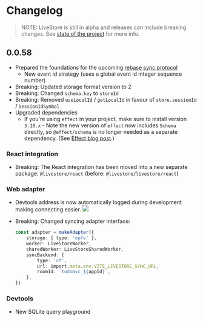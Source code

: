 # Changelog

> NOTE: LiveStore is still in alpha and releases can include breaking changes. See [state of the project](https://preview.livestore.dev/reference/state-of-the-project/) for more info.

## 0.0.58

- Prepared the foundations for the upcoming [rebase sync protocol](https://github.com/livestorejs/livestore/issues/195)
  - New event id strategy (uses a global event id integer sequence number)
- Breaking: Updated storage format version to 2
- Breaking: Changed `schema.key` to `storeId`
- Breaking: Removed `useLocalId` / `getLocalId` in favour of `store.sessionId` / `SessionIdSymbol`
- Upgraded dependencies
  - If you're using `effect` in your project, make sure to install version `3.10.x`
		- Note the new version of `effect` now includes `Schema` directly, so `@effect/schema` is no longer needed as a separate dependency. (See [Effect blog post](https://effect.website/blog/releases/effect/310/#effectschema-moved-to-effectschema).)

### React integration

- Breaking: The React integration has been moved into a new separate package: `@livestore/react` (before: `@livestore/livestore/react`)

### Web adapter

- Devtools address is now automatically logged during development making connecting easier.
	![](https://i.imgur.com/nmkS9yR.png)
- Breaking: Changed syncing adapter interface:

	```ts
	const adapter = makeAdapter({
		storage: { type: 'opfs' },
		worker: LiveStoreWorker,
		sharedWorker: LiveStoreSharedWorker,
		syncBackend: {
			type: 'cf',
			url: import.meta.env.VITE_LIVESTORE_SYNC_URL,
			roomId: `todomvc_${appId}`,
		},
	})
	```

### Devtools

- New SQLite query playground